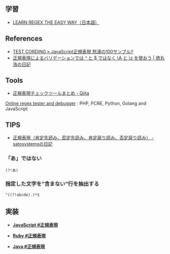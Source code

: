 ## 学習

- [LEARN REGEX THE EASY WAY（日本語）](https://github.com/zeeshanu/learn-regex/blob/master/README-ja.md)


## References
- [TEST CORDING » JavaScript正規表現 怒濤の100サンプル!!](http://testcording.com/?p=2013)
- [正規表現によるバリデーションでは ^ と $ ではなく \A と \z を使おう | 徳丸浩の日記](http://blog.tokumaru.org/2014/03/z.html)


## Tools

- [正規表現チェックツールまとめ \- Qiita](http://qiita.com/AQRiL_1132/items/c185c7ad84c129e5a2df)

[Online regex tester and debugger](https://regex101.com/)
: PHP, PCRE, Python, Golang and JavaScript


## TIPS

- [正規表現（肯定先読み、否定先読み、肯定戻り読み、否定戻り読み） \- satosystemsの日記](http://d.hatena.ne.jp/satosystems/20100519/1274237784)

### 「あ」ではない
```
(?!あ)
```

### 指定した文字を”含まない”行を抽出する
```
^((?!abcde).)*$
```


## 実装

- __[JavaScript #正規表現](/JavaScript/)__

- __[Ruby #正規表現](/Ruby/)__

- __[Java #正規表現](/java/)__
